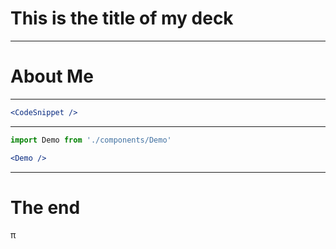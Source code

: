 # This is the title of my deck

---

# About Me

---

```jsx
<CodeSnippet />
```

---

```jsx
import Demo from './components/Demo'

<Demo />
```

---

# The end

π
